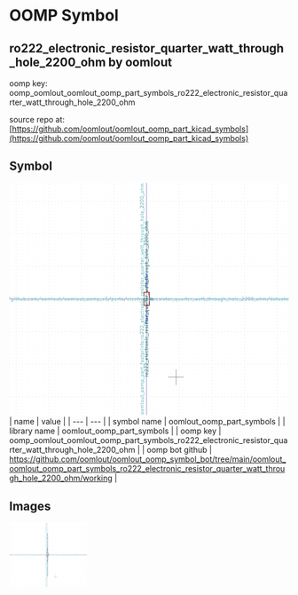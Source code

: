 # OOMP Symbol  
## ro222_electronic_resistor_quarter_watt_through_hole_2200_ohm  by oomlout  
  
oomp key: oomp_oomlout_oomlout_oomp_part_symbols_ro222_electronic_resistor_quarter_watt_through_hole_2200_ohm  
  
source repo at: [https://github.com/oomlout/oomlout_oomp_part_kicad_symbols](https://github.com/oomlout/oomlout_oomp_part_kicad_symbols)  
## Symbol  
  
[![working.png](working_600.png)](working.png)  
| name | value | 
| --- | --- | 
| symbol name | oomlout_oomp_part_symbols | 
| library name | oomlout_oomp_part_symbols | 
| oomp key | oomp_oomlout_oomlout_oomp_part_symbols_ro222_electronic_resistor_quarter_watt_through_hole_2200_ohm | 
| oomp bot github | https://github.com/oomlout/oomlout_oomp_symbol_bot/tree/main/oomlout_oomlout_oomp_part_symbols_ro222_electronic_resistor_quarter_watt_through_hole_2200_ohm/working | 
## Images  
  
[![working.png](working_140.png)](working.png)  
